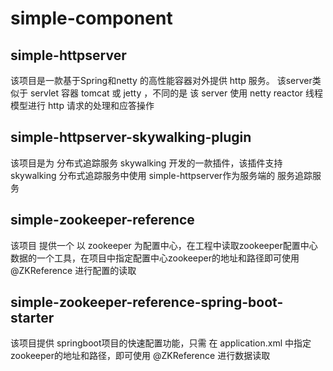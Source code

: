 # simple-component

## simple-httpserver
  该项目是一款基于Spring和netty 的高性能容器对外提供 http 服务。 该server类似于 servlet 容器 tomcat 或 jetty ，不同的是 该 server 使用 netty reactor 线程模型进行 http 请求的处理和应答操作
  
## simple-httpserver-skywalking-plugin
  该项目是为 分布式追踪服务 skywalking 开发的一款插件，该插件支持 skywalking 分布式追踪服务中使用 simple-httpserver作为服务端的 服务追踪服务

## simple-zookeeper-reference 
  该项目 提供一个 以 zookeeper 为配置中心，在工程中读取zookeeper配置中心数据的一个工具，在项目中指定配置中心zookeeper的地址和路径即可使用 @ZKReference 进行配置的读取
  
## simple-zookeeper-reference-spring-boot-starter
  该项目提供 springboot项目的快速配置功能，只需 在 application.xml 中指定 zookeeper的地址和路径，即可使用 @ZKReference 进行数据读取
